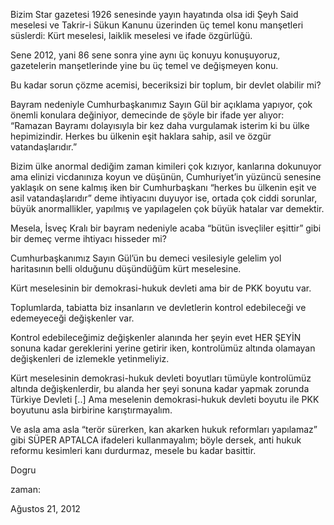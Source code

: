 Bizim Star gazetesi 1926 senesinde yayın hayatında olsa idi Şeyh Said meselesi ve Takrir-i Sükun Kanunu üzerinden üç temel konu manşetleri süslerdi: Kürt meselesi, laiklik meselesi ve ifade özgürlüğü.


Sene 2012, yani 86 sene sonra yine aynı üç konuyu konuşuyoruz, gazetelerin manşetlerinde yine bu üç temel ve değişmeyen konu.


Bu kadar sorun çözme acemisi, beceriksizi bir toplum, bir devlet olabilir mi?


Bayram nedeniyle Cumhurbaşkanımız Sayın Gül bir açıklama yapıyor, çok önemli konulara değiniyor, demecinde de şöyle bir ifade yer alıyor: “Ramazan Bayramı dolayısıyla bir kez daha vurgulamak isterim ki bu ülke hepimizindir. Herkes bu ülkenin eşit haklara sahip, asil ve özgür vatandaşlarıdır.”


Bizim ülke anormal dediğim zaman kimileri çok kızıyor, kanlarına dokunuyor ama elinizi vicdanınıza koyun ve düşünün, Cumhuriyet’in yüzüncü senesine yaklaşık on sene kalmış iken bir Cumhurbaşkanı “herkes bu ülkenin eşit ve asil vatandaşlarıdır” deme ihtiyacını duyuyor ise, ortada çok ciddi sorunlar, büyük anormallikler, yapılmış ve yapılagelen çok büyük hatalar var demektir.


Mesela, İsveç Kralı bir bayram nedeniyle acaba “bütün isveçliler eşittir” gibi bir demeç verme ihtiyacı hisseder mi?


Cumhurbaşkanımız Sayın Gül’ün bu demeci vesilesiyle gelelim yol haritasının belli olduğunu düşündüğüm kürt meselesine.


Kürt meselesinin bir demokrasi-hukuk devleti ama bir de PKK boyutu var.


Toplumlarda, tabiatta biz insanların ve devletlerin kontrol edebileceği ve edemeyeceği değişkenler var.


Kontrol edebileceğimiz değişkenler alanında her şeyin evet HER ŞEYİN sonuna kadar gereklerini yerine getirir iken, kontrolümüz altında olamayan değişkenleri de izlemekle yetinmeliyiz.


Kürt meselesinin demokrasi-hukuk devleti boyutları tümüyle kontrolümüz altında değişkenlerdir, bu alanda her şeyi sonuna kadar yapmak zorunda Türkiye Devleti [..] Ama meselenin demokrasi-hukuk devleti boyutu ile PKK boyutunu asla birbirine karıştırmayalım.


Ve asla ama asla “terör sürerken, kan akarken hukuk reformları yapılamaz” gibi SÜPER APTALCA ifadeleri kullanmayalım; böyle dersek, anti hukuk reformu kesimleri kanı durdurmaz, mesele bu kadar basittir.


Dogru








zaman:

Ağustos 21, 2012










